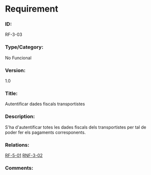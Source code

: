 # Requirement

### ID:
RF-3-03

### Type/Category:
No Funcional

### Version:
1.0

### Title:
Autentificar dades fiscals transportistes

### Description:
S'ha d'autentificar totes les dades fiscals dels transportistes per tal de poder fer els pagaments corresponents.

### Relations:
[RF-5-01](../tecnics/RF-5-01.md)
[RNF-3-02](./RNF-3-02.md)

### Comments: